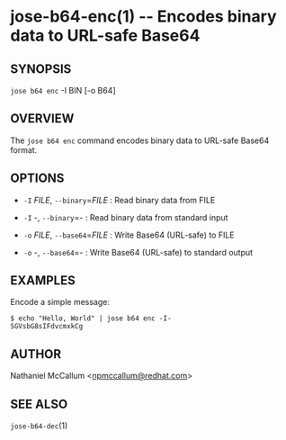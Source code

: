 jose-b64-enc(1) -- Encodes binary data to URL-safe Base64
=========================================================

## SYNOPSIS

`jose b64 enc` -I BIN [-o B64]

## OVERVIEW

The `jose b64 enc` command encodes binary data to URL-safe Base64 format.

## OPTIONS

* `-I` _FILE_, `--binary`=_FILE_ :
  Read binary data from FILE

* `-I` -, `--binary`=- :
  Read binary data from standard input

* `-o` _FILE_, `--base64`=_FILE_ :
  Write Base64 (URL-safe) to FILE

* `-o` -, `--base64`=- :
  Write Base64 (URL-safe) to standard output

## EXAMPLES

Encode a simple message:

    $ echo "Hello, World" | jose b64 enc -I-
    SGVsbG8sIFdvcmxkCg

## AUTHOR

Nathaniel McCallum &lt;npmccallum@redhat.com&gt;

## SEE ALSO

`jose-b64-dec`(1)
